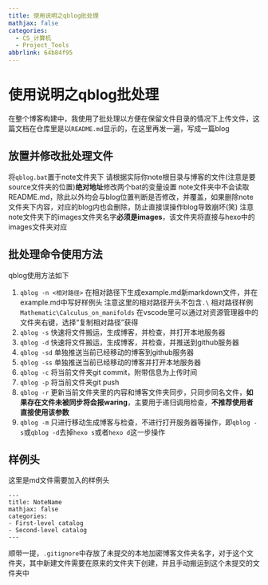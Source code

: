 ```yaml
---
title: 使用说明之qblog批处理
mathjax: false
categories:
  - CS_计算机
  - Project_Tools
abbrlink: 64b84f95
---
```

# 使用说明之qblog批处理
在整个博客构建中，我使用了批处理以方便在保留文件目录的情况下上传文件，这篇文档在仓库里是以`README.md`显示的，在这里再发一遍，写成一篇blog

<!--more-->

## 放置并修改批处理文件
将`qblog.bat`置于note文件夹下
请根据实际你note根目录与博客的文件(注意是要source文件夹的位置)**绝对地址**修改两个bat的变量设置
note文件夹中不会读取README.md，除此以外均会与blog位置判断是否修改，并覆盖，如果删除note文件夹下内容，对应的blog内也会删除，防止直接误操作blog导致崩坏(笑)
注意note文件夹下的images文件夹名字**必须是images**，该文件夹将直接与hexo中的images文件夹对应

## 批处理命令使用方法
qblog使用方法如下
1. `qblog -n <相对路径>`
    在相对路径下生成example.md新markdown文件，并在example.md中写好样例头
    注意这里的相对路径开头不包含`.\`
    相对路径样例`Mathematic\Calculus_on_manifolds`
    在vscode里可以通过对资源管理器中的文件夹右键，选择“复制相对路径”获得 
2. `qblog -s`
    快速将文件搬运，生成博客，并检查，并打开本地服务器
3. `qblog -d`
    快速将文件搬运，生成博客，并检查，并推送到github服务器
4. `qblog -sd`
    单独推送当前已经移动的博客到github服务器
5. `qblog -ss`
    单独推送当前已经移动的博客并打开本地服务器
6. `qblog -c`
    将当前文件夹git commit，附带信息为上传时间
7. `qblog -p`
    将当前文件夹git push
8. `qblog -r`
    更新当前文件夹里的内容和博客文件夹同步，只同步同名文件，**如果存在文件未被同步将会报waring**，主要用于递归调用检查，**不推荐使用者直接使用该参数**
9. `qblog -m`
    只进行移动生成博客与检查，不进行打开服务器等操作，即`qblog -s`或`qblog -d`去掉`hexo s`或者`hexo d`这一步操作

## 样例头
这里是md文件需要加入的样例头
```
---
title: NoteName
mathjax: false
categories:
- First-level catalog
- Second-level catalog
---
```

顺带一提，`.gitignore`中存放了未提交的本地加密博客文件夹名字，对于这个文件夹，其中新建文件需要在原来的文件夹下创建，并且手动搬运到这个未提交的文件夹中